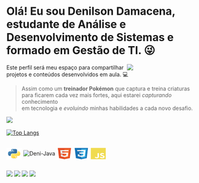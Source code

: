 # Olá! Eu sou Denilson Damacena, estudante de Análise e Desenvolvimento de Sistemas e formado em Gestão de TI. 😜
<img src="https://i.imgur.com/XpBKyAT.gif" width="190" align="right"/>

Este perfil será meu espaço para compartilhar projetos e conteúdos desenvolvidos em aula. 💻

> Assim como um **treinador Pokémon** que captura e treina criaturas <br>
para ficarem cada vez mais fortes, aqui estarei *capturando* conhecimento <br>
em tecnologia e *evoluindo* minhas habilidades a cada novo desafio.

<div align="left">
  <picture>
  <source
    srcset="https://github-readme-stats.vercel.app/api?username=denilsondamacena&show_icons=true&theme=dark"
    media="(prefers-color-scheme: dark)"
  />
  <source
    srcset="https://github-readme-stats.vercel.app/api?username=denilsondamacena&show_icons=true"
    media="(prefers-color-scheme: light), (prefers-color-scheme: no-preference)"
  />
  <img width="300" src="https://github-readme-stats.vercel.app/api?username=denilsondamacena&show_icons=true" />
</picture> <picture>
  
  [![Top Langs](https://github-readme-stats.vercel.app/api/top-langs/?username=denilsondamacena&theme=dark)](https://github.com/denilsondamacena/github-readme-stats)
  </picture>
</div>

<div style="display: inline_block"><br>
  <img align="center" alt="Deni-Python" height="30" width="40" src="https://raw.githubusercontent.com/devicons/devicon/master/icons/python/python-original.svg">
  <img align="center" alt="Deni-Java" height="30" width="40" src="https://cdn.jsdelivr.net/gh/devicons/devicon@latest/icons/java/java-original.svg">
  <img align="center" alt="Deni-HTML" height="30" width="40" src="https://raw.githubusercontent.com/devicons/devicon/master/icons/html5/html5-original.svg">
  <img align="center" alt="Deni-CSS" height="30" width="40" src="https://raw.githubusercontent.com/devicons/devicon/master/icons/css3/css3-original.svg">
  <img align="center" alt="Deni-Js" height="30" width="40" src="https://raw.githubusercontent.com/devicons/devicon/master/icons/javascript/javascript-plain.svg">
  
</div>


##

<div>
  <a href="https://www.linkedin.com/in/denilsondamacena/" target="_blank"><img src="https://img.shields.io/badge/linkedin-%230077B5.svg?style=for-the-badge&logo=linkedin&logoColor=white"target="_blank"></a>
  <a href ="mailto:denilsonsilvadamacena@gmail.com"><img src="https://img.shields.io/badge/Gmail-D14836?style=for-the-badge&logo=gmail&logoColor=white" target="_blank"></a>
  <a href="https://discord.com/users/1037415334438776863" target="_blank"><img src="https://img.shields.io/badge/Discord-%235865F2.svg?style=for-the-badge&logo=discord&logoColor=white" target="_blank"></a>
  <a href="https://x.com/denidamacena" target="_blank"><img src="https://img.shields.io/badge/X-%23000000.svg?style=for-the-badge&logo=X&logoColor=white" target="_blank"></a>

</a>
</div>

